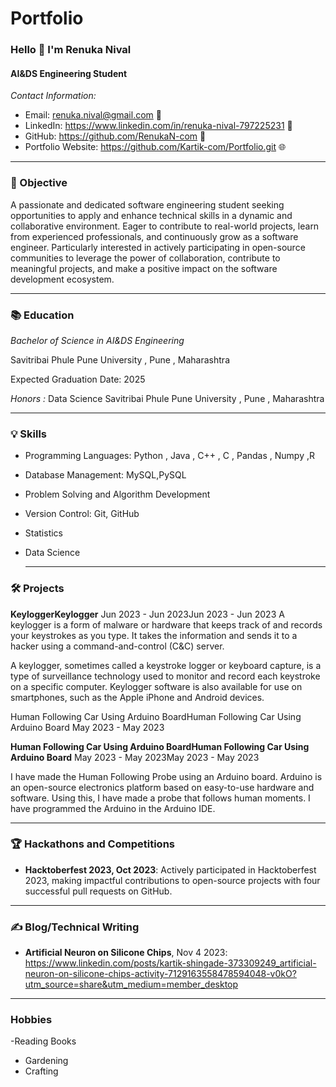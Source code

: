 # Portfolio

###  Hello 👋  I'm Renuka Nival
#### AI&DS Engineering Student

*Contact Information:*
- Email: renuka.nival@gmail.com 📧
- LinkedIn: https://www.linkedin.com/in/renuka-nival-797225231 🔗
- GitHub: https://github.com/RenukaN-com 🐙
- Portfolio Website: https://github.com/Kartik-com/Portfolio.git 🌐

---

### 🚀 Objective

A passionate and dedicated software engineering student seeking opportunities to apply and enhance technical skills in a dynamic and collaborative environment. Eager to contribute to real-world projects, learn from experienced professionals, and continuously grow as a software engineer. Particularly interested in actively participating in open-source communities to leverage the power of collaboration, contribute to meaningful projects, and make a positive impact on the software development ecosystem.

---

### 📚 Education

*Bachelor of Science in AI&DS Engineering*

Savitribai Phule Pune University , Pune , Maharashtra 

Expected Graduation Date: 2025

*Honors :*
Data Science
Savitribai Phule Pune University , Pune , Maharashtra

---

### 💡 Skills

- Programming Languages: Python , Java , C++ , C , Pandas , Numpy ,R  
- Database Management: MySQL,PySQL 
- Problem Solving and Algorithm Development
- Version Control: Git, GitHub
- Statistics
- Data Science

  ---

### 🛠️ Projects
   
**KeyloggerKeylogger**
Jun 2023 - Jun 2023Jun 2023 - Jun 2023
A keylogger is a form of malware or hardware that keeps track of and records your keystrokes as you type. It takes the information and sends it to a hacker using a command-and-control (C&C) server.

A keylogger, sometimes called a keystroke logger or keyboard capture, is a type of surveillance technology used to monitor and record each keystroke on a specific computer. Keylogger software is also available for use on smartphones, such as the Apple iPhone and Android devices.

Human Following Car Using Arduino BoardHuman Following Car Using Arduino Board
May 2023 - May 2023

**Human Following Car Using Arduino BoardHuman Following Car Using Arduino Board**
May 2023 - May 2023May 2023 - May 2023

I have made the Human Following Probe using an Arduino board. Arduino is an open-source electronics platform based on easy-to-use hardware and software. Using this, I have made a probe that follows human moments. I have programmed the Arduino in the Arduino IDE.

---

### 🏆 Hackathons and Competitions

- **Hacktoberfest 2023, Oct 2023**: Actively participated in Hacktoberfest 2023, making impactful contributions to open-source projects with four successful pull requests on GitHub.

---

### ✍️ Blog/Technical Writing

- **Artificial Neuron on Silicone Chips**, Nov 4 2023: https://www.linkedin.com/posts/kartik-shingade-373309249_artificial-neuron-on-silicone-chips-activity-7129163558478594048-v0kO?utm_source=share&utm_medium=member_desktop

---

 ### Hobbies 

-Reading Books 
- Gardening
- Crafting
  


  
